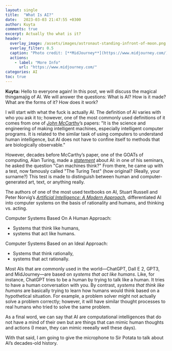 ```yaml
---
layout: single
title:  "What Is AI?"
date:   2023-03-03 21:47:55 +0300
author: Kuyta
comments: true
excerpt: Actually tho what is it?
header:
  overlay_image: /assets/images/astronaut-standing-infront-of-moon.png
  overlay_filter: 0.5
  caption: "Photo credit: [**MidJourney**](https://www.midjourney.com/)"
  actions:
    - label: "More Info"
      url: "https://www.midjourney.com/"
categories: AI
toc: true
---
```

**Kuyta:** Hello to everyone again! In this post, we will discuss the magical thingamajig of AI. We will answer the questions: What is AI? How is it made? What are the forms of it? How does it work?

I will start with what the fuck is actually AI. The definition of AI varies with who you ask it to; however, 
one of the most commonly used definitions of it comes from one of [_John McCarthy_](https://www-formal.stanford.edu/jmc/whatisai.pdf)’s papers: 
"It is the science and engineering of making intelligent machines, especially intelligent computer programs. 
It is related to the similar task of using computers to understand human intelligence, but AI does not have to confine itself to methods that are biologically observable." 

However, decades before McCarthy’s paper, one of the GOATs of computing, Alan Turing, made a [_statement_](https://redirect.cs.umbc.edu/courses/471/papers/turing.pdf) about AI: in one of his seminars, 
he asked the question "Can machines think?" From there, he came up with a test, now famously called "The Turing Test" (how original? (Really, your surname?) 
This test is made to distinguish between human and computer-generated art, text, or anything really.

The authors of one of the most used textbooks on AI, Stuart Russell and Peter Norvig’s [_Artificial Intelligence: A Modern Approach_](https://aima.cs.berkeley.edu/), 
differentiated AI into computer systems on the basis of rationality and humans, and thinking vs. acting.

Computer Systems Based On A Human Approach:
- Systems that think like humans,
- systems that act like humans.

Computer Systems Based on an Ideal Approach:
- Systems that think rationally,
- systems that act rationally.

Most AIs that are commonly used in the world—ChatGPT, Dall E 2, GPT3, and MidJourney—are based on _systems that act like humans_. 
Like, for instance, ChatGPT tries to be a human by trying to talk like a human. It tries to have a human conversation with you. 
By contrast, _systems that think like humans_ are basically trying to learn how humans would think based on a hypothetical situation. 
For example, a problem solver might not actually solve a problem correctly; however, it will have similar thought processes to real humans who tried to solve the same problem.

As a final word, we can say that AI are computational intelligences that do not have a mind of their own but are things that can mimic human thoughts and actions 
(I mean, they can mimic reeeally well these days).

With that said, I am going to give the microphone to Sir Potata to talk about AI’s decades-old history.

